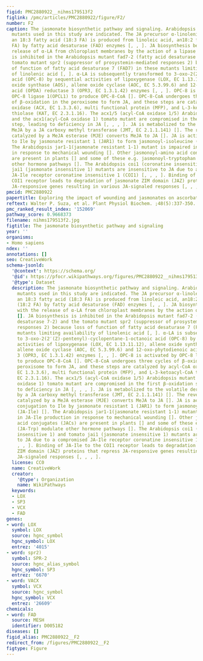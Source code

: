 ```yaml
---
figid: PMC2880922__nihms179513f2
figlink: /pmc/articles/PMC2880922/figure/F2/
number: F2
caption: The jasmonate biosynthetic pathway and signaling. Arabidopsis and tomato
  mutants used in this study are indicated. The JA precursor α-linolenic acid (α-LA),
  an 18:3 fatty acid (18:3 FA) is produced from linoleic acid, an18:2 fatty acid (18:2
  FA) by fatty acid desaturase (FAD) enzymes [, , ]. JA biosynthesis begins with the
  release of α-LA from chloroplast membranes by the action of a lipase []. JA biosynthesis
  is inhibited in the Arabidopsis mutant fad7-2 (fatty acid desaturase 7-2) and the
  tomato mutant spr2 (suppressor of prosystemin-mediated responses 2) because loss
  of function of fatty acid desaturase 7 (FAD7) in these mutants limiting availability
  of linolenic acid [, ]. α-LA is subsequently transformed to 3-oxo-2(2′(Z)-pentenyl)-cyclopentane-1-octanoic
  acid (OPC-8) by sequential activities of lipoxygenase (LOX, EC 1.13.11.12), allene
  oxide synthase (AOS), allene oxide cyclase (AOC, EC 5.3.99.6) and 12-oxo-phytodienoic
  acid (OPDA) reductase 3 (OPR3, EC 1.3.1.42) enzymes [, , ]. OPC-8 is activated by
  OPC-8 ligase 1(OPCL1) to produce OPC-8-CoA []. OPC-8-CoA undergoes three cycles
  of β-oxidation in the peroxisome to form JA, and these steps are catalyzed by acyl-CoA
  oxidase (ACX, EC 1.3.3.6), multi functional protein (MFP), and L-3-ketoacyl-CoA
  thiolase (KAT, EC 2.3.1.16). The acx1/5 (acyl-CoA oxidase 1/5) Arabidopsis mutant
  and the acx1(acyl-CoA oxidase 1) tomato mutant are compromised in the first β-oxidation
  step, leading to deficiency in JA [, , , ]. JA is metabolized to the volatile derivative
  MeJA by a JA carboxy methyl transferase (JMT, EC 2.1.1.141) []. The reversible reaction
  catalyzed by a MeJA esterase (MJE) converts MeJA to JA []. JA is activated by conjugation
  to Ile by jasmonate resistant 1 (JAR1) to form jasmonoyl-isoleucine (JA-Ile) [].
  The Arabidopsis jar1-1(jasmonate resistant 1-1) mutant is impaired in JA-Ile production
  in response to mechanical wounding []. Other jasmonoyl-amino acid conjugates (JACs)
  are present in plants [] and some of these e.g. jasmonoyl-tryptophan (JA-Trp) modulate
  other hormone pathways []. The Arabidopsis coi1 (coronatine insensitive 1) and tomato
  jai1 (jasmonate insensitive 1) mutants are insensitive to JA due to a compromised
  JA-Ile receptor coronatine insensitive 1 (COI1) [, , , ]. Binding of JA-Ile to the
  COI1 receptor leads to degradation of jasmonate ZIM domain (JAZ) proteins that repress
  JA-responsive genes resulting in various JA-signaled responses [, , , ].
pmcid: PMC2880922
papertitle: Exploring the impact of wounding and jasmonates on ascorbate metabolism.
reftext: Walter P. Suza, et al. Plant Physiol Biochem. ;48(5):337-350.
pmc_ranked_result_index: '152069'
pathway_score: 0.9668373
filename: nihms179513f2.jpg
figtitle: The jasmonate biosynthetic pathway and signaling
year: ''
organisms:
- Homo sapiens
ndex: ''
annotations: []
seo: CreativeWork
schema-jsonld:
  '@context': https://schema.org/
  '@id': https://pfocr.wikipathways.org/figures/PMC2880922__nihms179513f2.html
  '@type': Dataset
  description: The jasmonate biosynthetic pathway and signaling. Arabidopsis and tomato
    mutants used in this study are indicated. The JA precursor α-linolenic acid (α-LA),
    an 18:3 fatty acid (18:3 FA) is produced from linoleic acid, an18:2 fatty acid
    (18:2 FA) by fatty acid desaturase (FAD) enzymes [, , ]. JA biosynthesis begins
    with the release of α-LA from chloroplast membranes by the action of a lipase
    []. JA biosynthesis is inhibited in the Arabidopsis mutant fad7-2 (fatty acid
    desaturase 7-2) and the tomato mutant spr2 (suppressor of prosystemin-mediated
    responses 2) because loss of function of fatty acid desaturase 7 (FAD7) in these
    mutants limiting availability of linolenic acid [, ]. α-LA is subsequently transformed
    to 3-oxo-2(2′(Z)-pentenyl)-cyclopentane-1-octanoic acid (OPC-8) by sequential
    activities of lipoxygenase (LOX, EC 1.13.11.12), allene oxide synthase (AOS),
    allene oxide cyclase (AOC, EC 5.3.99.6) and 12-oxo-phytodienoic acid (OPDA) reductase
    3 (OPR3, EC 1.3.1.42) enzymes [, , ]. OPC-8 is activated by OPC-8 ligase 1(OPCL1)
    to produce OPC-8-CoA []. OPC-8-CoA undergoes three cycles of β-oxidation in the
    peroxisome to form JA, and these steps are catalyzed by acyl-CoA oxidase (ACX,
    EC 1.3.3.6), multi functional protein (MFP), and L-3-ketoacyl-CoA thiolase (KAT,
    EC 2.3.1.16). The acx1/5 (acyl-CoA oxidase 1/5) Arabidopsis mutant and the acx1(acyl-CoA
    oxidase 1) tomato mutant are compromised in the first β-oxidation step, leading
    to deficiency in JA [, , , ]. JA is metabolized to the volatile derivative MeJA
    by a JA carboxy methyl transferase (JMT, EC 2.1.1.141) []. The reversible reaction
    catalyzed by a MeJA esterase (MJE) converts MeJA to JA []. JA is activated by
    conjugation to Ile by jasmonate resistant 1 (JAR1) to form jasmonoyl-isoleucine
    (JA-Ile) []. The Arabidopsis jar1-1(jasmonate resistant 1-1) mutant is impaired
    in JA-Ile production in response to mechanical wounding []. Other jasmonoyl-amino
    acid conjugates (JACs) are present in plants [] and some of these e.g. jasmonoyl-tryptophan
    (JA-Trp) modulate other hormone pathways []. The Arabidopsis coi1 (coronatine
    insensitive 1) and tomato jai1 (jasmonate insensitive 1) mutants are insensitive
    to JA due to a compromised JA-Ile receptor coronatine insensitive 1 (COI1) [,
    , , ]. Binding of JA-Ile to the COI1 receptor leads to degradation of jasmonate
    ZIM domain (JAZ) proteins that repress JA-responsive genes resulting in various
    JA-signaled responses [, , , ].
  license: CC0
  name: CreativeWork
  creator:
    '@type': Organization
    name: WikiPathways
  keywords:
  - LOX
  - SP3
  - VCX
  - FAD
genes:
- word: LOX
  symbol: LOX
  source: hgnc_symbol
  hgnc_symbol: LOX
  entrez: '4015'
- word: spr2)
  symbol: SPR-2
  source: hgnc_alias_symbol
  hgnc_symbol: SP3
  entrez: '6670'
- word: VАCX
  symbol: VCX
  source: hgnc_symbol
  hgnc_symbol: VCX
  entrez: '26609'
chemicals:
- word: FAD
  source: MESH
  identifier: D005182
diseases: []
figid_alias: PMC2880922__F2
redirect_from: /figures/PMC2880922__F2
figtype: Figure
---
```

